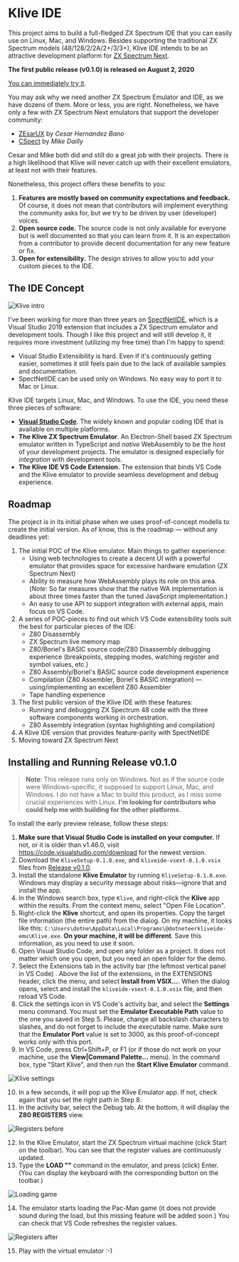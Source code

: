# Klive IDE

This project aims to build a full-fledged ZX Spectrum IDE that you can easily use on Linux, Mac, and Windows. Besides supporting the traditional ZX Spectrum models (48/128/2/2A/2+/3/3+), Klive IDE intends to be an attractive development platform for [ZX Spectrum Next](https://www.specnext.com/).

**The first public release (v0.1.0) is released on August 2, 2020**

[You can immediately try it](#try-release).

You may ask why we need another ZX Spectrum Emulator and IDE, as we have dozens of them. More or less, you are right. Nonetheless, we have only a few with ZX Spectrum Next emulators that support the developer community:

- [ZEsarUX](https://github.com/chernandezba/zesarux) by _Cesar Hernandez Bano_
- [CSpect](http://www.cspect.org/) by _Mike Dailly_

Cesar and Mike both did and still do a great job with their projects. There is a high likelihood that Klive will never catch up with their excellent emulators, at least not with their features.

 Nonetheless, this project offers these benefits to you:
1. **Features are mostly based on community expectations and feedback.** Of course, it does not mean that contributors will implement everything the community asks for, but we try to be driven by user (developer) voices.
2. **Open source code.** The source code is not only available for everyone but is well documented so that you can learn from it. It is an expectation from a contributor to provide decent documentation for any new feature or fix.
3. **Open for extensibility.** The design strives to allow you to add your custom pieces to the IDE.

## The IDE Concept

![Klive intro](./docs/intro/klive-intro.gif)

I've been working for more than three years on [SpectNetIDE](https://github.com/Dotneteer/spectnetide), which is a Visual Studio 2019 extension that includes a ZX Spectrum emulator and development tools. Though I like this project and will still develop it, it requires more investment (utilizing my free time) than I'm happy to spend:
- Visual Studio Extensibility is hard. Even if it's continuously getting easier, sometimes it still feels pain due to the lack of available samples and documentation.
- SpectNetIDE can be used only on Windows. No easy way to port it to Mac or Linux.

Klive IDE targets Linux, Mac, and Windows. To use the IDE, you need these three pieces of software:
- [**Visual Studio Code**](https://code.visualstudio.com/). The widely known and popular coding IDE that is available on multiple platforms.
- **The Klive ZX Spectrum Emulator**. An Electron-Shell based ZX Spectrum emulator written in TypeScript and _native_ WebAssembly to be the host of your development projects. The emulator is designed especially for _integration_ with development tools.
- **The Klive IDE VS Code Extension**. The extension that binds VS Code and the Klive emulator to provide seamless development and debug experience.

## Roadmap

The project is in its initial phase when we uses proof-of-concept modells to create the initial version. As of know, this is the roadmap &mdash; without any deadlines yet:

1. The initial POC of the Klive emulator. Main things to gather experience:
    - Using web technologies to create a decent UI with a powerful emulator that provides space for excessive hardware emulation (ZX Spectrum Next)
    - Ability to measure how WebAssembly plays its role on this area. (_Note_: So far measures show that the native WA implementation is about three times faster than the tuned JavaScript implementation.)
    - An easy to use API to support integration with external apps, main focus on VS Code.
2. A series of POC-pieces to find out which VS Code extensibility tools suit the best for particular pieces of the IDE:
    - Z80 Disassembly
    - ZX Spectrum live memory map
    - Z80/Boriel's BASIC source code/Z80 Disassembly debugging experience (breakpoints, stepping modes, watching register and symbol values, etc.)
    - Z80 Assembly/Boriel's BASIC source code development experience
    - Compilation (Z80 Assembler, Boriel's BASIC integration) &mdash; using/implementing an excellent Z80 Assembler
    - Tape handling experience
3. The first public version of the Klive IDE with these features:
    - Running and debugging ZX Spectrum 48 code with the three software components working in orchestration.
    - Z80 Assembly integration (syntax highlighting and compilation)
4. A Klive IDE version that provides feature-parity with SpectNetIDE
5. Moving toward ZX Spectrum Next

<a name="try-release"></a>
## Installing and Running Release v0.1.0

> **Note**: This release runs only on Windows. Not as if the source code were Windows-specific, it supposed to support Linux, Mac, and Windows. I do not have a Mac to build this product, as I miss some crucial experiences with Linux. **I'm looking for contributors who could help me with building for the other platforms.**

To install the early preview release, follow these steps:

1. **Make sure that Visual Studio Code is installed on your computer.** If not, or it is older than v1.46.0, visit https://code.visualstudio.com/download for the newest version.
2. Download the `KliveSetup-0.1.0.exe`, and `kliveide-vsext-0.1.0.vsix` files from [Release v0.1.0](https://github.com/Dotneteer/kliveide/releases/tag/v0.1.0).
3. Install the standalone **Klive Emulator** by running `KliveSetup-0.1.0.exe`. Windows may display a security message about risks&mdash;ignore that and install the app.
4. In the Windows search box, type `Klive`, and right-click the **Klive** app within the results. From the context menu, select "Open File Location".
5. Right-click the **Klive** shortcut, and open its properties. Copy the target file information (the entire path) from the dialog. On my machine, it looks like this: `C:\Users\dotne\AppData\Local\Programs\@dotneteerkliveide-emu\Klive.exe`. **On your machine, it will be different**. Save this information, as you need to use it soon.
6. Open Visual Studio Code, and open any folder as a project. It does not matter which one you open, but you need an open folder for the demo.
7. Select the Extensions tab in the activity bar (the leftmost vertical panel in VS Code) . Above the list of the extensions, in the EXTENSIONS header, click the menu, and select **Install from VSIX...**. When the dialog opens, select and install the `kliveide-vsext-0.1.0.vsix` file, and then reload VS Code.
8. Click the settings icon in VS Code's activity bar, and select the **Settings** menu command. You must set the **Emulator Executable Path** value to the one you saved in Step 5. Please, change all backslash characters to slashes, and do not forget to include the executable name. Make sure that the **Emulator Port** value is set to 3000, as this proof-of-concept works only with this port.
9. In VS Code, press Ctrl+Shift+P, or F1 (or if those do not work on your machine, use the **View|Command Palette...** menu). In the command box, type "Start Klive", and then run the **Start Klive Emulator** command.

![Klive settings](./docs/intro/klive-settings.png)

10. In a few seconds, it will pop up the Klive Emulator app. If not, check again that you set the right path in Step 8.
11. In the activity bar, select the Debug tab. At the bottom, it will display the **Z80 REGISTERS** view.

![Registers before](./docs/intro/registers-before.png)

12. In the Klive Emulator, start the ZX Spectrum virtual machine (click Start on the toolbar). You can see that the register values are continuously updated.
13. Type the **LOAD ""** command in the emulator, and press (click) Enter. (You can display the keyboard with the corresponding button on the toolbar.) 

![Loading game](./docs/intro/loading-game.png)

14. The emulator starts loading the Pac-Man game (it does not provide sound during the load, but this missing feature will be added soon.) You can check that VS Code refreshes the register values.

![Registers after](./docs/intro/registers-after.png)

15. Play with the virtual emulator :-)
